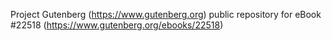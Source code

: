 Project Gutenberg (https://www.gutenberg.org) public repository for eBook #22518 (https://www.gutenberg.org/ebooks/22518)
